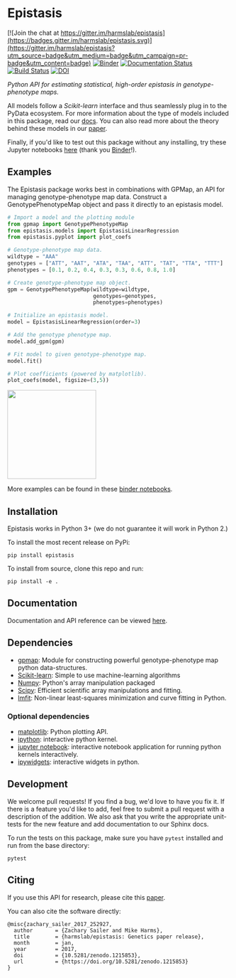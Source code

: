# Epistasis

[![Join the chat at https://gitter.im/harmslab/epistasis](https://badges.gitter.im/harmslab/epistasis.svg)](https://gitter.im/harmslab/epistasis?utm_source=badge&utm_medium=badge&utm_campaign=pr-badge&utm_content=badge)
[![Binder](http://mybinder.org/badge.svg)](https://beta.mybinder.org/v2/gh/harmslab/epistasis-notebooks/master)
[![Documentation Status](https://readthedocs.org/projects/epistasis/badge/?version=latest)](http://epistasis.readthedocs.io/?badge=latest)
[![Build Status](https://travis-ci.org/harmslab/epistasis.svg?branch=master)](https://travis-ci.org/harmslab/epistasis)
[![DOI](https://zenodo.org/badge/DOI/10.5281/zenodo.1215853.svg)](https://doi.org/10.5281/zenodo.1215853)

*Python API for estimating statistical, high-order epistasis in genotype-phenotype maps.*

All models follow a *Scikit-learn* interface and thus seamlessly plug in to the PyData ecosystem. For more information about the type of models included in this package,
read our [docs](http://epistasis.readthedocs.io/?badge=latest). You can also read more about the theory behind these models in our [paper](https://doi.org/10.1534/genetics.116.195214).

Finally, if you'd like to test out this package without any installing, try these Jupyter notebooks [here](https://mybinder.org/v2/gh/harmslab/epistasis-notebooks/master) (thank you [Binder](https://mybinder.org/)!).

## Examples

The Epistasis package works best in combinations with GPMap, an API for managing
genotype-phenotype map data. Construct a GenotypePhenotypeMap object and pass it
directly to an epistasis model.


```python
# Import a model and the plotting module
from gpmap import GenotypePhenotypeMap
from epistasis.models import EpistasisLinearRegression
from epistasis.pyplot import plot_coefs

# Genotype-phenotype map data.
wildtype = "AAA"
genotypes = ["ATT", "AAT", "ATA", "TAA", "ATT", "TAT", "TTA", "TTT"]
phenotypes = [0.1, 0.2, 0.4, 0.3, 0.3, 0.6, 0.8, 1.0]

# Create genotype-phenotype map object.
gpm = GenotypePhenotypeMap(wildtype=wildtype,
                           genotypes=genotypes,
                           phenotypes=phenotypes)

# Initialize an epistasis model.
model = EpistasisLinearRegression(order=3)

# Add the genotype phenotype map.
model.add_gpm(gpm)

# Fit model to given genotype-phenotype map.
model.fit()

# Plot coefficients (powered by matplotlib).
plot_coefs(model, figsize=(3,5))
```

<img src="docs/img/coef_example.png" width="200">

More examples can be found in these [binder notebooks](https://mybinder.org/v2/gh/harmslab/epistasis-notebooks/master).

## Installation

Epistasis works in Python 3+ (we do not guarantee it will work in Python 2.)

To install the most recent release on PyPi:
```
pip install epistasis
```

To install from source, clone this repo and run:
```
pip install -e .
```

## Documentation

Documentation and API reference can be viewed [here](http://epistasis.readthedocs.io/).

## Dependencies

* [gpmap](https://github.com/harmslab/gpmap): Module for constructing powerful genotype-phenotype map python data-structures.
* [Scikit-learn](http://scikit-learn.org/stable/): Simple to use machine-learning algorithms
* [Numpy](http://www.numpy.org/): Python's array manipulation packaged
* [Scipy](http://www.scipy.org/): Efficient scientific array manipulations and fitting.
* [lmfit](https://lmfit.github.io/lmfit-py/): Non-linear least-squares minimization and curve fitting in Python.

### Optional dependencies

* [matplotlib](): Python plotting API.
* [ipython](): interactive python kernel.
* [jupyter notebook](): interactive notebook application for running python kernels interactively.   
* [ipywidgets](): interactive widgets in python.

## Development

We welcome pull requests! If you find a bug, we'd love to have you fix it. If
there is a feature you'd like to add, feel free to submit a
pull request with a description of the addition. We also ask that you write the
appropriate unit-tests for the new feature and add documentation to our Sphinx docs.

To run the tests on this package, make sure you have `pytest` installed and run from the base directory:

```
pytest
```

## Citing
If you use this API for research, please cite this [paper](https://doi.org/10.1534/genetics.116.195214).

You can also cite the software directly:

```
@misc{zachary_sailer_2017_252927,
  author       = {Zachary Sailer and Mike Harms},
  title        = {harmslab/epistasis: Genetics paper release},
  month        = jan,
  year         = 2017,
  doi          = {10.5281/zenodo.1215853},
  url          = {https://doi.org/10.5281/zenodo.1215853}
}
```
